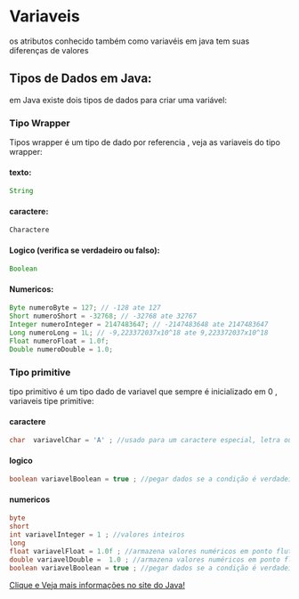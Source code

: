 # Variaveis
os atributos conhecido também como variavéis em java tem suas diferenças de valores 

## Tipos de Dados em Java:
em Java existe dois tipos de dados para criar uma variável:

### Tipo Wrapper 
Tipos wrapper é um tipo de dado por referencia , veja as variaveis do tipo wrapper:

#### texto:
~~~java
String 
~~~

#### caractere:
~~~java
Charactere 
~~~

#### Logico (verifica se verdadeiro ou falso):
~~~java
Boolean
~~~
#### Numericos:

~~~java
Byte numeroByte = 127; // -128 ate 127
Short numeroShort = -32768; // -32768 ate 32767
Integer numeroInteger = 2147483647; // -2147483648 ate 2147483647
Long numeroLong = 1L; // -9,223372037x10^18 ate 9,223372037x10^18
Float numeroFloat = 1.0f;
Double numeroDouble = 1.0;
~~~

### Tipo primitive 

tipo primitivo é um tipo dado de variavel que sempre é inicializado em 0 , variaveis tipe primitive:

#### caractere
~~~java
char  variavelChar = 'A' ; //usado para um caractere especial, letra ou numero
~~~

#### logico
~~~java
boolean variavelBoolean = true ; //pegar dados se a condição é verdadeiro ou falso. (true or false)
~~~

#### numericos
~~~java
byte 
short
int variavelInteger = 1 ; //valores inteiros
long 
float variavelFloat = 1.0f ; //armazena valores numéricos em ponto flutuante de precisão simples
double variavelDouble =  1.0 ; //armazena valores numéricos em ponto flutuante de precisão dupla 
boolean variavelBoolean = true ; //pegar dados se a condição é verdadeiro ou falso. (true or false)

~~~

<a href="https://docs.oracle.com/javase/tutorial/java/nutsandbolts/datatypes.html"> Clique e Veja mais informações no site do Java!</a>

